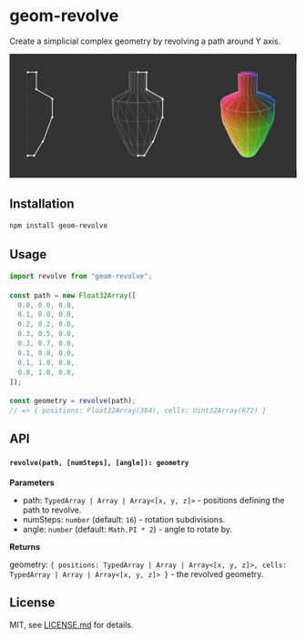 # geom-revolve

Create a simplicial complex geometry by revolving a path around Y axis.

![](screenshot.jpg)

## Installation

```bash
npm install geom-revolve
```

## Usage

```js
import revolve from "geom-revolve";

const path = new Float32Array([
  0.0, 0.0, 0.0,
  0.1, 0.0, 0.0,
  0.2, 0.2, 0.0,
  0.3, 0.5, 0.0,
  0.3, 0.7, 0.0,
  0.1, 0.8, 0.0,
  0.1, 1.0, 0.0,
  0.0, 1.0, 0.0,
]);

const geometry = revolve(path);
// => { positions: Float32Array(384), cells: Uint32Array(672) }
```

## API

#### `revolve(path, [numSteps], [angle]): geometry`

**Parameters**

- path: `TypedArray | Array | Array<[x, y, z]>` - positions defining the path to revolve.
- numSteps: `number` (default: `16`) - rotation subdivisions.
- angle: `number` (default: `Math.PI * 2`) - angle to rotate by.

**Returns**

geometry: `{ positions: TypedArray | Array | Array<[x, y, z]>, cells: TypedArray | Array | Array<[x, y, z]> }` - the revolved geometry.

## License

MIT, see [LICENSE.md](http://github.com/vorg/geom-revolve/blob/master/LICENSE.md) for details.
